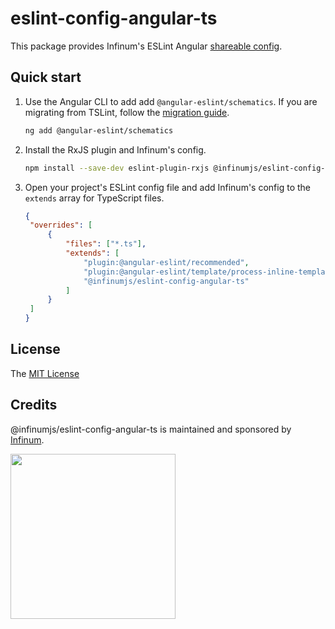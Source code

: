 # eslint-config-angular-ts

This package provides Infinum's ESLint Angular [shareable config](https://eslint.org/docs/developer-guide/shareable-configs.html).

## Quick start

1. Use the Angular CLI to add add `@angular-eslint/schematics`. If you are migrating from TSLint, follow the [migration guide](https://github.com/angular-eslint/angular-eslint#migrating-an-angular-cli-project-from-codelyzer-and-tslint).

   ```sh
   ng add @angular-eslint/schematics
   ```

2. Install the RxJS plugin and Infinum's config.

   ```sh
   npm install --save-dev eslint-plugin-rxjs @infinumjs/eslint-config-angular-ts
   ```

3. Open your project's ESLint config file and add Infinum's config to the `extends` array for TypeScript files.

   ```json
   {
   	"overrides": [
   		{
   			"files": ["*.ts"],
   			"extends": [
   				"plugin:@angular-eslint/recommended",
   				"plugin:@angular-eslint/template/process-inline-templates",
   				"@infinumjs/eslint-config-angular-ts"
   			]
   		}
   	]
   }
   ```

## License

The [MIT License](../LICENSE)

## Credits

@infinumjs/eslint-config-angular-ts is maintained and sponsored by
[Infinum](https://www.infinum.com).

<img src="https://infinum.com/infinum.png" width="264">
